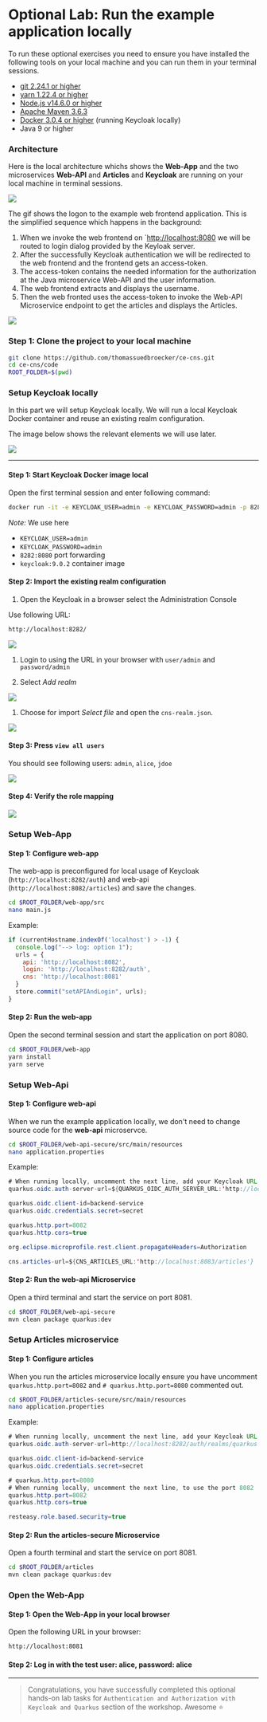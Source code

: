 # Optional Lab: Run the example application locally

To run these optional exercises you need to ensure you have installed the following tools on your local machine and you can run them in your terminal sessions.

* [git 2.24.1 or higher](https://git-scm.com/book/en/v2/Getting-Started-Installing-Git)
* [yarn 1.22.4 or higher](https://yarnpkg.com)
* [Node.js v14.6.0 or higher](https://nodejs.org/en/)
* [Apache Maven 3.6.3](https://maven.apache.org/ref/3.6.3/maven-embedder/cli.html)
* [Docker 3.0.4 or higher](https://www.docker.com/products/docker-desktop) (running Keycloak locally)
* Java 9 or higher

### Architecture

Here is the local architecture whichs shows the **Web-App** and the two microservices **Web-API** and **Articles** and **Keycloak** are running on your local machine in terminal sessions.

![](../images/cns-ce-architecture-local.png)

The gif shows the logon to the example web frontend application. This is the simplified sequence which happens in the background:

1. When we invoke the web frontend on `<http://localhost:8080> we will be routed to login dialog provided by the Keyloak server.
2. After the successfully Keycloak authentication we will be redirected to the web frontend and the frontend gets an access-token.
3. The access-token contains the needed information for the authorization at the Java microservice Web-API and the user information.
4. The web frontend extracts and displays the username.
5. Then the web fronted uses the access-token to invoke the Web-API Microservice endpoint to get the articles and displays the Articles.

![](../images/application-sample.gif)


### Step 1: Clone the project to your local machine

```sh
git clone https://github.com/thomassuedbroecker/ce-cns.git
cd ce-cns/code
ROOT_FOLDER=$(pwd)
```

### **Setup Keycloak locally**

In this part we will setup Keycloak locally. We will run a local Keycloak Docker container and reuse an existing realm configuration.

The image below shows the relevant elements we will use later.

![](../images/keycloak-content.png)

---

#### Step 1: Start Keycloak Docker image local

Open the first terminal session and enter following command:

```sh
docker run -it -e KEYCLOAK_USER=admin -e KEYCLOAK_PASSWORD=admin -p 8282:8080 jboss/keycloak:9.0.2
```

_Note:_ We use here

  * `KEYCLOAK_USER=admin`
  * `KEYCLOAK_PASSWORD=admin`
  * `8282:8080` port forwarding
  * `keycloak:9.0.2` container image

#### Step 2: Import the existing realm configuration

1. Open the Keycloak in a browser select the Administration Console

  Use following URL:

  ```sh
  http://localhost:8282/
  ```

  ![](../images/keycloak-setup-01.png)

1. Login to using the URL in your browser with `user/admin` and `password/admin`

1. Select _Add realm_

  ![](../images/keycloak-setup-02.png)

1. Choose for import _Select file_ and open the `cns-realm.json`.

  ![](../images/keycloak-setup-03.png)

#### Step 3: Press `view all users`

You should see following users: `admin`, `alice`, `jdoe`

![](../images/keycloak-users.png)

#### Step 4: Verify the role mapping

![](../images/keycloak-user.png)

### **Setup Web-App**

#### Step 1: Configure web-app

The web-app is preconfigured for local usage of Keycloak (`http://localhost:8282/auth`) and web-api (`http://localhost:8082/articles`) and save the changes.

```sh
cd $ROOT_FOLDER/web-app/src
nano main.js
```

Example:

```JavaScript
if (currentHostname.indexOf('localhost') > -1) {
  console.log("--> log: option 1");
  urls = {
    api: 'http://localhost:8082',
    login: 'http://localhost:8282/auth',
    cns: 'http://localhost:8081'
  }
  store.commit("setAPIAndLogin", urls);
}
```

#### Step 2: Run the web-app

Open the second terminal session and start the application on port 8080.

```sh
cd $ROOT_FOLDER/web-app
yarn install
yarn serve
```

### **Setup Web-Api**

#### Step 1: Configure web-api

When we run the example application locally, we don't need to change source code for the **web-api** microservce.

```sh
cd $ROOT_FOLDER/web-api-secure/src/main/resources
nano application.properties
```

Example:

```Java
# When running locally, uncomment the next line, add your Keycloak URL, must end on '/auth/realms/quarkus'
quarkus.oidc.auth-server-url=${QUARKUS_OIDC_AUTH_SERVER_URL:'http://localhost:8282/auth/realms/quarkus'}

quarkus.oidc.client-id=backend-service
quarkus.oidc.credentials.secret=secret

quarkus.http.port=8082
quarkus.http.cors=true

org.eclipse.microprofile.rest.client.propagateHeaders=Authorization

cns.articles-url=${CNS_ARTICLES_URL:'http://localhost:8083/articles'}
```

#### Step 2: Run the web-api Microservice

Open a third terminal and start the service on port 8081.

```sh
cd $ROOT_FOLDER/web-api-secure
mvn clean package quarkus:dev
```

### **Setup Articles microservice**

#### Step 1: Configure articles 

When you run the articles microservice locally ensure you have uncomment `quarkus.http.port=8082` and `# quarkus.http.port=8080` commented out.

```sh
cd $ROOT_FOLDER/articles-secure/src/main/resources
nano application.properties
```

Example:

```Java
# When running locally, uncomment the next line, add your Keycloak URL, must end on '/auth/realms/quarkus'
quarkus.oidc.auth-server-url=http://localhost:8282/auth/realms/quarkus

quarkus.oidc.client-id=backend-service
quarkus.oidc.credentials.secret=secret

# quarkus.http.port=8080
# When running locally, uncomment the next line, to use the port 8082
quarkus.http.port=8082
quarkus.http.cors=true

resteasy.role.based.security=true
```

#### Step 2: Run the articles-secure Microservice

Open a fourth terminal and start the service on port 8081.

```sh
cd $ROOT_FOLDER/articles
mvn clean package quarkus:dev
```

### Open the Web-App

#### Step 1: Open the Web-App in your local browser

Open the following URL in your browser:

```sh
http://localhost:8081
```

#### Step 2: Log in with the test user: alice, password: alice

---

> Congratulations, you have successfully completed this optional hands-on lab tasks for `Authentication and Authorization with Keycloak and Quarkus` section of the workshop. Awesome :star:
